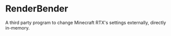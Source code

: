 # RenderBender
A third party program to change Minecraft RTX's settings externally, directly in-memory.
